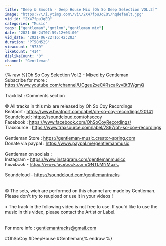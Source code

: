 ```yaml
---
title: "Deep & Smooth - Deep House Mix [Oh So Deep Selection VOL.2]"
image: "https:\/\/i.ytimg.com\/vi\/2X47fpuJqEQ\/hqdefault.jpg"
vid_id: "2X47fpuJqEQ"
categories: "Music"
tags: ["gentleman","gntlmn","gentleman mix"]
date: "2021-06-24T07:59:12+03:00"
vid_date: "2021-06-22T16:42:28Z"
duration: "PT58M52S"
viewcount: "9739"
likeCount: "414"
dislikeCount: "0"
channel: "Gentleman"
---
```

{% raw %}Oh So Coy Selection Vol.2 - Mixed by Gentleman<br />Subscribe for more : <a rel="nofollow" target="blank" href="https://www.youtube.com/channel/UCgeu2xe0XRscaKyvBt3WgmQ">https://www.youtube.com/channel/UCgeu2xe0XRscaKyvBt3WgmQ</a><br /><br />Tracklist : Comments section<br /><br />© All tracks in this mix are released by Oh So Coy Recordings<br />Beatport : <a rel="nofollow" target="blank" href="https://www.beatport.com/label/oh-so-coy-recordings/20141">https://www.beatport.com/label/oh-so-coy-recordings/20141</a><br />Soundcloud : <a rel="nofollow" target="blank" href="https://soundcloud.com/ohsocoy">https://soundcloud.com/ohsocoy</a><br />Facebook : <a rel="nofollow" target="blank" href="https://www.facebook.com/OhSoCoyRecordings/">https://www.facebook.com/OhSoCoyRecordings/</a><br />Traxsource : <a rel="nofollow" target="blank" href="https://www.traxsource.com/label/7897/oh-so-coy-recordings">https://www.traxsource.com/label/7897/oh-so-coy-recordings</a><br /><br />Gentleman Store : <a rel="nofollow" target="blank" href="https://gentleman-music.creator-spring.com">https://gentleman-music.creator-spring.com</a><br />Donate via paypal : <a rel="nofollow" target="blank" href="https://www.paypal.me/gentlemanmusic​">https://www.paypal.me/gentlemanmusic​</a> <br /><br />Gentleman on socials :<br />Instagram - <a rel="nofollow" target="blank" href="https://www.instagram.com/gentlemanmusicc">https://www.instagram.com/gentlemanmusicc</a><br />Facebook - <a rel="nofollow" target="blank" href="https://www.facebook.com/GNTLMNMusic">https://www.facebook.com/GNTLMNMusic</a><br /><br />Soundcloud - <a rel="nofollow" target="blank" href="https://soundcloud.com/gentlemantracks">https://soundcloud.com/gentlemantracks</a><br /><br /><br />© The sets, wich are performed on this channel are made by Gentleman. Please don't try to reupload or use it in your videos !<br /><br />• The track in the following video is not free to use. If you'd like to use the music in this video, please contact the Artist or Label.<br /><br /><br />For more info : gentlemantracks@gmail.com<br /><br />#OhSoCoy #DeepHouse #Gentleman{% endraw %}

